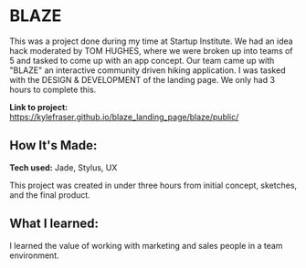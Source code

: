 # BLAZE
This was a project done during my time at Startup Institute. We had an idea hack moderated by TOM HUGHES, where we were broken up into teams of 5 and tasked to come up with an app concept. Our team came up with "BLAZE" an interactive community driven hiking application. I was tasked with the DESIGN & DEVELOPMENT of the landing page. We only had 3 hours to complete this.

**Link to project:** https://kylefraser.github.io/blaze_landing_page/blaze/public/

## How It's Made:

**Tech used:** Jade, Stylus, UX

This project was created in under three hours from initial concept, sketches, and the final product.

## What I learned:

I learned the value of working with marketing and sales people in a team environment.
